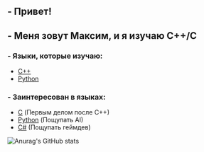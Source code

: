 ## - Привет!
## - Меня зовут Максим, и я изучаю C++/С

### - Языки, которые изучаю:
- <a href="https://ru.wikipedia.org/wiki/C%2B%2B" target="_blank">C++</a>
- <a href="https://ru.wikipedia.org/wiki/Python" target="_blank">Python</a>


### - Заинтересован в языках:
- <a href="https://ru.wikipedia.org/wiki/C" target="_blank">C</a> (Первым делом после C++)
- <a href="https://ru.wikipedia.org/wiki/Python" target="_blank">Python</a> (Пощупать AI)
- <a href="https://ru.wikipedia.org/wiki/C_Sharp" target="_blank">С#</a> (Пощупать геймдев)

![Anurag's GitHub stats](https://github-readme-stats.vercel.app/api?username=teperkarek&show_icons=true&theme=transparent)

<!--
**teperkarek/teperkarek** is a ✨ _special_ ✨ repository because its `README.md` (this file) appears on your GitHub profile.

Here are some ideas to get you started:

- 🔭 I’m currently working on ...
- 🌱 I’m currently learning ...
- 👯 I’m looking to collaborate on ...
- 🤔 I’m looking for help with ...
- 💬 Ask me about ...
- 📫 How to reach me: ...
- 😄 Pronouns: ...
- ⚡ Fun fact: ...
-->
